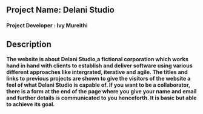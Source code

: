 ## Project Name: Delani Studio
#### Project Developer : Ivy Mureithi

## Description
  **The website is about Delani Studio,a fictional corporation which works hand in hand with clients to establish and deliver software using various different approaches like intergrated, iterative and agile. The titles and links to previous projects are shown to give the visitors of the website a feel of what Delani Studio is capable of. If you want to be a collaborator, there is a form at the end of the page where you give your name and email and further details is communicated to you henceforth. It is basic but able to achieve its goal.**
